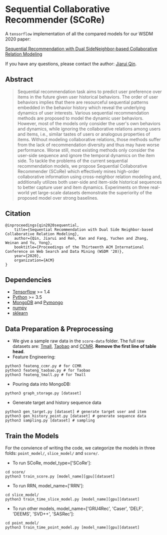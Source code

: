 # Sequential Collaborative Recommender (SCoRe)
A `tensorflow` implementation of all the compared models for our WSDM 2020 paper:

[Sequential Recommendation with Dual SideNeighbor-based Collaborative Relation Modeling](https://arxiv.org/abs/1911.03883)

If you have any questions, please contact the author: [Jiarui Qin](http://jiaruiqin.me).


## Abstract
> Sequential recommendation task aims to predict user preference over items in the future given user historical behaviors.
The order of user behaviors implies that there are resourceful sequential patterns embedded in the behavior history which reveal the underlying dynamics of user interests. 
Various sequential recommendation methods are proposed to model the dynamic user behaviors. However, most of the models only consider the user's own behaviors and dynamics, while ignoring the collaborative relations among users and items, i.e., similar tastes of users or analogous properties of items. Without modeling collaborative relations, those methods suffer from the lack of recommendation diversity and thus may have worse performance.
Worse still, most existing methods only consider the user-side sequence and ignore the temporal dynamics on the item side.
To tackle the problems of the current sequential recommendation models, we propose Sequential Collaborative Recommender (SCoRe) which effectively mines high-order collaborative information using cross-neighbor relation modeling and, additionally utilizes both user-side and item-side historical sequences to better capture user and item dynamics. Experiments on three real-world yet large-scale datasets demonstrate the superiority of the proposed model over strong baselines.

## Citation
```
@inproceedings{qin2020sequential,
	title={Sequential Recommendation with Dual Side Neighbor-based Collaborative Relation Modeling},
	author={Qin, Jiarui and Ren, Kan and Fang, Yuchen and Zhang, Weinan and Yu, Yong},
	booktitle={Proceedings of the Thirteenth ACM International Conference on Web Search and Data Mining (WSDM '20)},
	year={2020},
	organization={ACM}
}
```
## Dependencies
- [Tensorflow](https://www.tensorflow.org) >= 1.4
- [Python](https://www.python.org) >= 3.5
- [MongoDB](https://docs.mongodb.com) and [Pymongo](https://api.mongodb.com/python/current/)
- [numpy](https://numpy.org)
- [sklearn](https://scikit-learn.org)

## Data Preparation & Preprocessing
- We give a sample raw data in the `score-data` folder. The full raw datasets are: [Tmall](https://tianchi.aliyun.com/dataset/dataDetail?dataId=42), [Taobao](https://tianchi.aliyun.com/dataset/dataDetail?dataId=649) and [CCMR](http://apex.sjtu.edu.cn/datasets/6). **Remove the first line of table head**.
- Feature Engineering:
```
python3 feateng_ccmr.py # for CCMR
python3 feateng_taobao.py # for Taobao
python3 feateng_tmall.py # for Tmall
```

- Pouring data into MongoDB:
```
python3 graph_storage.py [dataset]
```

- Generate target and history sequence data
```
python3 gen_target.py [dataset] # generate target user and item
python3 gen_history_point.py [dataset] # generate sequence data
python3 sampling.py [dataset] # sampling
```

## Train the Models
For the convience of writing the code, we categorize the models in three folds: `point_model/`, `slice_model/` and `score/`.

- To run SCoRe, model_type=['SCoRe']:
```
cd score/
python3 train_score.py [model_name][gpu][dataset]
```

- To run RRN, model_name=['RRN']:
```
cd slice_model/
python3 train_time_slice_model.py [model_name][gpu][dataset]
```

- To run other models, model_name=['GRU4Rec', 'Caser', 'DELF', 'DEEMS', 'SVD++', 'SASRec']:
```
cd point_model/
python3 train_time_point_model.py [model_name][gpu][dataset]
```